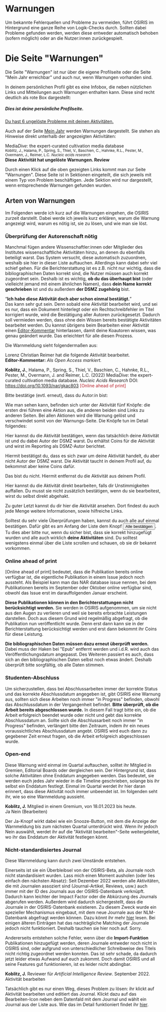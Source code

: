 # <i class="ph ph-exclamation-triangle text-osiris"></i> Warnungen

Um bekannte Fehlerquellen und Probleme zu vermeiden, führt OSIRIS im Hintergrund eine ganze Reihe von Logik-Checks durch. Sollten dabei Probleme gefunden werden, werden diese entweder automatisch behoben (sofern möglich) oder an die Nutzer:innen zurückgespielt. 

# Die Seite "Warnungen"

Die Seite "Warnungen" ist nur über die eigene Profilseite oder die Seite "Mein Jahr erreichbar" und auch nur, wenn Warnungen vorhanden sind.

In deinem persönlichen Profil gibt es eine Infobox, die neben nützlichen Links und Mitteilungen auch Warnungen enthalten kann. Diese sind recht deutlich als rote Box dargestellt:

<div class="demo">
    <h5 class="title font-size-16 mt-0">Dies ist deine persönliche Profilseite.</h5>
    <div class="btn-group btn-group-lg">
        <span class="btn" data-toggle="tooltip" data-title="Aktivität hinzufügen">
            <i class="icon-activity-plus text-osiris ph-fw"></i>
        </span>
        <span class="btn" data-toggle="tooltip" data-title="Mein Jahr">
            <i class="ph ph-calendar text-success ph-fw"></i>
        </span>
        <span class="btn" data-toggle="tooltip" data-title="Meine Aktivitäten ">
            <i class="icon-activity-user text-primary ph-fw"></i>
        </span>
        <span class="btn" data-toggle="tooltip" data-title="Bearbeite Profil">
            <i class="ph ph-user-list text-muted ph-fw"></i>
        </span>
        <span class="btn" data-toggle="tooltip" data-title="Meine Errungenschaften">
            <i class="ph ph-trophy text-signal ph-fw"></i>
        </span>
    </div>
    <div class="alert alert-danger mt-20">
        <a class="link text-danger" href="#test">
            Du hast 6 ungelöste Probleme mit deinen Aktivitäten.
        </a>
    </div>
</div>


Auch auf der Seite [Mein Jahr](my-year) werden Warnungen dargestellt. Sie stehen als Hinweise direkt unterhalb der angezeigten Aktivitäten:

<div class="demo">
    Media<i>Dive</i>: the expert-curated cultivation media database
    <br>
    <small class="text-muted d-block">
    <span class="d-block">Koblitz, J., Halama, P., Spring, S., Thiel, V., Baschien, C., Hahnke, R.L., Pester, M., Overmann, J., Reimer, L.C.</span> <i>Nucleic acids research</i> <i class="icon-open-access text-success" title="Open Access"></i>
    </small>
    <br>
    <b class="text-danger">
        Diese Aktivität hat ungelöste Warnungen. <a class="link">Review</a>
    </b>       
</div>

Durch einen Klick auf die oben gezeigten Links kommt man zur Seite "Warnungen". Diese Seite ist in Sektionen eingeteilt, die sich jeweils mit einem Typ von Problem beschäftigen. Jede Sektion wird nur dargestellt, wenn entsprechende Warnungen gefunden wurden. 


## Arten von Warnungen

Im Folgenden werde ich kurz auf die Warnungen eingehen, die OSIRIS zurzeit darstellt. Dabei werde ich jeweils kurz erklären, warum die Warnung angezeigt wird, warum es nötig ist, sie zu lösen, und wie man sie löst.

### Überprüfung der Autorenschaft nötig
Manchmal fügen andere Wissenschaftler:innen oder Mitglieder des Institutes wissenschaftliche Aktivitäten hinzu,
an denen du ebenfalls beteiligt warst. Das System versucht, diese automatisch zuzuordnen, weshalb sie hier 
in dieser Liste auftauchen. Allerdings kann dabei sehr viel schief gehen. Für die Berichterstattung ist es z.B. 
nicht nur wichtig, dass die bibliographischen Daten korrekt sind, die Nutzer müssen auch korrekt zugeordnet sein. 
Deshalb ist es wichtig, **ob du das überhaupt bist** (oder vielleicht jemand mit einem ähnlichen Namen), 
dass **dein Name korrekt geschrieben** ist und du außerdem **der DSMZ zugehörig** bist. 

<q>**Ich habe diese Aktivität doch aber schon einmal bestätigt.**</q><br>
Das kann sehr gut sein. Denn sobald eine Aktivität bearbeitet wird, und sei es nur, dass ein Dokument hinterlegt oder ein Rechtschreibfehler im Titel korrigiert wurde, wird die Bestätigung aller Autoren zurückgesetzt. Dadurch soll vermieden werden, dass ohne dein Wissen bereits bestätigte Aktivitäten bearbeitet werden. 
Du kannst übrigens beim Bearbeiten einer Aktivität einen [Editor-Kommentar](add-activities#Editorkommentare) hinterlassen, damit deine Koautoren wissen, was genau geändert wurde. Das erleichtert für alle diesen Prozess.


Die Warnmeldung sieht folgendermaßen aus:

<div class="demo">
    <p class="m-0">
        Lorenz Christian Reimer hat die folgende Aktivität bearbeitet.<br><b>Editor-Kommentar:</b> <em>Als Open Access markiert.</em> 
    </p>
    <p>
        <span class="mr-20"><span data-toggle="tooltip" data-title="Journal article">
            <i class="ph ph-lg text-publication ph-file-lines"></i>
        </span></span>
        <b>Koblitz, J.</b>, Halama, P., Spring, S., Thiel, V., Baschien, C., Hahnke, R.L., Pester, M., Overmann, J. and Reimer, L.C. (2022) Media<i>Dive</i>: the expert-curated cultivation media database.  <i>Nucleic Acids Research</i> DOI: <a target="_blank" href="https://doi.org/10.1093/nar/gkac803">https://doi.org/10.1093/nar/gkac803</a> <span style="color:#B61F29;">[Online ahead of print]</span> <i class="icon-open-access text-success" title="Open Access"></i> 
    </p>
    <div class="" id="approve-632da4672199cd3df8dbc166">
                                    Bitte bestätige (evtl. erneut), dass du Autor:in bist:                                                <br>
        <span class="btn btn-sm text-success" data-toggle="tooltip" data-title="Ja, und ich war der DSMZ angehörig">
            <i class="ph ph-check ph-fw"></i>
        </span>
        <span class="btn btn-sm text-signal" data-toggle="tooltip" data-title="Ja, aber ich war nicht der DSMZ angehörig">
            <i class="ph ph-push-pin-slash ph-fw"></i>
        </span>
        <span class="btn btn-sm text-danger" data-toggle="tooltip" data-title="Nein, das bin ich nicht">
            <i class="ph ph-x ph-fw"></i>
        </span>
        <span class="btn btn-sm text-primary" data-toggle="tooltip" data-title="Aktivität bearbeiten">
            <i class="ph ph-regular ph-pencil-simple-line"></i>
        </span>
        <span class="btn btn-sm text-primary" data-toggle="tooltip" data-title="Aktivität ansehen">
            <i class="ph ph-regular ph-arrow-fat-line-right"></i>
        </span>
    </div>
</div>

Wie man sehen kann, befinden sich unter der Aktivität fünf Knöpfe: die ersten drei führen eine Aktion aus, die anderen beiden sind Links zu anderen Seiten. Bei allen Aktionen wird die Warnung gelöst und verschwindet somit von der Warnungs-Seite. Die Knöpfe tun im Detail folgendes:

<i class="ph ph-check ph-fw text-success mr-10"></i> Hier kannst du die Aktivität bestätigen, wenn das tatsächlich deine Aktivität ist und du dabei Autor der DSMZ warst. Du erhältst Coins für die Aktivität und wirst im Reporting als DSMZ-Autor berichtet.

<i class="ph ph-push-pin-slash ph-fw text-signal mr-10"></i> Hiermit bestätigst du, dass es sich zwar um deine Aktivität handelt, du aber nicht Autor der DSMZ warst. Die Aktivität taucht in deinem Profil auf, du bekommst aber keine Coins dafür. 

<i class="ph ph-x ph-fw text-danger mr-10"></i> Das bist du nicht. Hiermit entfernst du die Aktivität aus deinem Profil. 

<i class="ph-fw ph ph-regular ph-pencil-simple-line text-primary mr-10"></i> Hier kannst du die Aktivität direkt bearbeiten, falls dir Unstimmigkeiten auffallen. Du musst sie nicht zusätzlich bestätigen, wenn du sie bearbeitest, wirst du selbst direkt abgehakt.

<i class="ph-fw ph ph-regular ph-arrow-fat-line-right text-primary mr-10"></i> Zu guter Letzt kannst du dir hier die Aktivität ansehen. Dort findest du auch jede Menge weitere Informationen, sowie hilfreiche Links.


Solltest du sehr viele Überprüfungen haben, kannst du auch alle auf einmal bestätigen. Dafür gibt es am Anfang der Liste dem Knopf <button class="btn btn-sm text-success"><i class="ph ph-check"></i>Alle bestätigen</button>. Tu dies aber bitte nur, wenn du sicher bist, dass sie korrekt hinzugefügt wurden und alle auch wirklich **deine Aktivitäten** sind. Du solltest wenigstens einmal über die Liste scrollen und schauen, ob sie dir bekannt vorkommen.


### Online ahead of print
[Online ahead of print] bedeutet, dass die Publikation bereits online verfügbar ist, die eigentliche Publikation in einem Issue jedoch noch aussteht. Als Beispiel kann man das NAR database issue nennen, bei dem Publikationen bereits im September oder Oktober online verfügbar sind, obwohl das Issue erst im darauffolgenden Januar erscheint.  

**Diese Publikationen können in den Berichterstattungen nicht berücksichtigt werden.** Sie werden in OSIRIS aufgenommen, um sie nicht aus den Augen zu verlieren und weil sie bereits erbrachte Leistungen darstellen. Doch aus diesem Grund wird regelmäßig abgefragt, ob die Publikation nun veröffentlicht wurde. Denn erst dann kann sie in der Berichterstattung berücksichtigt werden und erst dann bekommt ihr Coins für diese Leistung.

**Die bibliographischen Daten müssen dazu erneut überprüft werden.** Dabei muss der Haken bei "Epub" entfernt werden und i.d.R. wird auch das Veröffentlichungsdatum angepasst. Des Weiteren passiert es auch, dass sich an den bibliographischen Daten selbst noch etwas ändert. Deshalb überprüft bitte sorgfältig, ob alle Daten stimmen.


### Studenten-Abschluss
Um sicherzustellen, dass bei Abschlussarbeiten immer der korrekte Status und das korrekte Abschlussdatum angegeben ist, gibt OSIRIS eine Warnung aus, sollten sich diese Arbeiten noch immer "in Progress" befinden, obwohl das Abschlussdatum in der Vergangenheit befindet. **Bitte überprüft, ob die Arbeit bereits abgeschlossen wurde.** In diesem Fall tragt bitte ein, ob die Arbeit erfolgreich beendet wurde oder nicht und gebt das korrekte Abschlussdatum an. Sollte sich die Abschlussarbeit noch immer "in Progress" befinden, verlängert bitte den Zeitraum, indem ihr ein neues voraussichtliches Abschlussdatum angebt. OSIRIS wird euch dann zu gegebener Zeit erneut fragen, ob die Arbeit erfolgreich abgeschlossen wurde.


### Open-end
Diese Warnung wird einmal im Quartal auftauchen, solltet ihr Mitglied in Gremien, Editorial Boards oder dergleichen sein. Der Hintergrund ist, dass solche Aktivitäten ohne Enddatum angegeben werden. Das bedeutet, sie werden euch jedes Jahr wieder in die Timeline geschrieben, solange bis ihr selbst ein Enddatum festlegt. Einmal im Quartal werdet ihr hier daran erinnert, dass diese Aktivität noch immer unbeendet ist. Im folgenden seht ihr, wie so eine Warnmeldung aussieht. 

<div class="demo">
    <b>Koblitz, J.</b> Mitglied in einem Gremium, von 18.01.2023 bis heute.                    
    <div class="alert alert-signal">
        <span class="btn btn-sm text-success">
            <i class="ph ph-check"></i>
            Ja                  
        </span>
        <span class="btn btn-sm text-danger">
            <i class="ph ph-x"></i>
            Nein (Bearbeiten)
        </span>
    </div>
</div>

Der <span class="btn btn-sm text-success"><i class="ph ph-check"></i> Ja</span>-Knopf wirkt dabei wie ein Snooze-Button, mit dem die Anzeige der Warnmeldung bis zum nächsten Quartal unterdrückt wird. Wenn ihr jedoch <span class="btn btn-sm text-danger"><i class="ph ph-x"></i> Nein</span> auswählt, werdet ihr auf die "Aktivität bearbeiten"-Seite weitergeleitet, wo ihr das Enddatum der Aktivität festlegen könnt.


### Nicht-standardisiertes Journal
Diese Warnmeldung kann durch zwei Umstände entstehen. 

Einerseits ist sie ein Überbleibsel von der OSIRIS-Beta, als Journale noch nicht standardisiert wurden. Lass mich einen Moment ausholen (oder lies einfach den nächsten Absatz): Seit Dezember 2022 werden alle Aktivitäten, die mit Journalen assoziert sind (Journal-Artikel, Reviews, usw.) auch immer mit der ID des Journals aus der OSIRIS-Datenbank verknüpft. Dadurch kann leichter der Impact Factor oder die Abkürzung des Journals abgerufen werden. Außerdem wird dadurch sichergestellt, dass die Journale in der OSIRIS-Datenbank existieren. Zu diesem Zweck wurde ein spezieller Mechanismus eingebaut, mit dem neue Journale aus der NLM-Datenbank abgefragt werden können. Dazu könnt ihr mehr [hier](add-activities#das-journal-bearbeiten) lesen. Bei einigen älteren Einträgen hat das nachträgliche Matching der Journale jedoch nicht funktioniert. Deshalb tauchen sie hier noch auf. Sorry.

Andererseits entstehen solche Fehler, wenn über die **Import-Funktion** Publikationen hinzugefügt werden, deren Journale entweder noch nicht in OSIRIS sind, oder aufgrund von unterschiedlicher Schreibweise des Titels nicht richtig zugeordnet werden konnten. Das ist sehr schade, da dadurch jetzt leider etwas Aufwand auf euch zukommt. Doch damit OSIRIS und all seine Features gut funktionieren, ist es leider nicht abdingbar.

<div class="demo">
    <b>Koblitz, J.</b> Reviewer für  <i>Artificial Intelligence Review</i>. September 2022.                    <div class="alert alert-signal" id="approve-632da4672199cd3df8dbc168">
        <span class="btn btn-sm text-primary">
            <i class="ph ph-edit"></i>
            Aktivität bearbeiten
        </span>
    </div>
</div>

Tatsächlich gibt es nur einen Weg, dieses Problem zu lösen: ihr klickt auf  <span class="btn btn-sm text-primary"> <i class="ph ph-edit"></i> Aktivität bearbeiten</span> und editiert das Journal. Klickt dazu auf das Bearbeiten-Icon <i class="ph ph-edit"></i> neben dem Datenfald mit dem Journal und wählt ein Journal aus der Liste aus. Wie das im Detail funktioniert findet ihr  [hier](add-activities#das-journal-bearbeiten).

